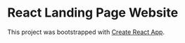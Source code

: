 # React Landing Page Website

This project was bootstrapped with [Create React App](https://github.com/facebook/create-react-app).

